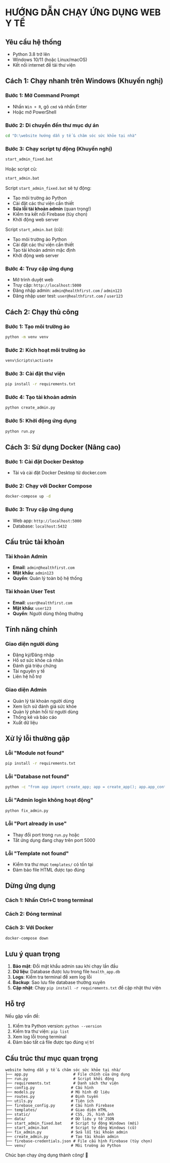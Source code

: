 # HƯỚNG DẪN CHẠY ỨNG DỤNG WEB Y TẾ

## Yêu cầu hệ thống
- Python 3.8 trở lên
- Windows 10/11 (hoặc Linux/macOS)
- Kết nối internet để tải thư viện

## Cách 1: Chạy nhanh trên Windows (Khuyến nghị)

### Bước 1: Mở Command Prompt
- Nhấn `Win + R`, gõ `cmd` và nhấn Enter
- Hoặc mở PowerShell

### Bước 2: Di chuyển đến thư mục dự án
```cmd
cd "D:\website hướng dẫn y tế & chăm sóc sức khỏe tại nhà"
```

### Bước 3: Chạy script tự động (Khuyến nghị)
```cmd
start_admin_fixed.bat
```

Hoặc script cũ:
```cmd
start_admin.bat
```

Script `start_admin_fixed.bat` sẽ tự động:
- Tạo môi trường ảo Python
- Cài đặt các thư viện cần thiết
- **Sửa lỗi tài khoản admin** (quan trọng!)
- Kiểm tra kết nối Firebase (tùy chọn)
- Khởi động web server

Script `start_admin.bat` (cũ):
- Tạo môi trường ảo Python
- Cài đặt các thư viện cần thiết
- Tạo tài khoản admin mặc định
- Khởi động web server

### Bước 4: Truy cập ứng dụng
- Mở trình duyệt web
- Truy cập: `http://localhost:5000`
- Đăng nhập admin: `admin@healthfirst.com` / `admin123`
- Đăng nhập user test: `user@healthfirst.com` / `user123`

## Cách 2: Chạy thủ công

### Bước 1: Tạo môi trường ảo
```cmd
python -m venv venv
```

### Bước 2: Kích hoạt môi trường ảo
```cmd
venv\Scripts\activate
```

### Bước 3: Cài đặt thư viện
```cmd
pip install -r requirements.txt
```

### Bước 4: Tạo tài khoản admin
```cmd
python create_admin.py
```

### Bước 5: Khởi động ứng dụng
```cmd
python run.py
```

## Cách 3: Sử dụng Docker (Nâng cao)

### Bước 1: Cài đặt Docker Desktop
- Tải và cài đặt Docker Desktop từ docker.com

### Bước 2: Chạy với Docker Compose
```cmd
docker-compose up -d
```

### Bước 3: Truy cập ứng dụng
- Web app: `http://localhost:5000`
- Database: `localhost:5432`

## Cấu trúc tài khoản

### Tài khoản Admin
- **Email**: `admin@healthfirst.com`
- **Mật khẩu**: `admin123`
- **Quyền**: Quản lý toàn bộ hệ thống

### Tài khoản User Test
- **Email**: `user@healthfirst.com`
- **Mật khẩu**: `user123`
- **Quyền**: Người dùng thông thường

## Tính năng chính

### Giao diện người dùng
- Đăng ký/Đăng nhập
- Hồ sơ sức khỏe cá nhân
- Đánh giá triệu chứng
- Tài nguyên y tế
- Liên hệ hỗ trợ

### Giao diện Admin
- Quản lý tài khoản người dùng
- Xem lịch sử đánh giá sức khỏe
- Quản lý phản hồi từ người dùng
- Thống kê và báo cáo
- Xuất dữ liệu

## Xử lý lỗi thường gặp

### Lỗi "Module not found"
```cmd
pip install -r requirements.txt
```

### Lỗi "Database not found"
```cmd
python -c "from app import create_app; app = create_app(); app.app_context().push(); from models import db; db.create_all()"
```

### Lỗi "Admin login không hoạt động"
```cmd
python fix_admin.py
```

### Lỗi "Port already in use"
- Thay đổi port trong `run.py` hoặc
- Tắt ứng dụng đang chạy trên port 5000

### Lỗi "Template not found"
- Kiểm tra thư mục `templates/` có tồn tại
- Đảm bảo file HTML được tạo đúng

## Dừng ứng dụng

### Cách 1: Nhấn Ctrl+C trong terminal

### Cách 2: Đóng terminal

### Cách 3: Với Docker
```cmd
docker-compose down
```

## Lưu ý quan trọng

1. **Bảo mật**: Đổi mật khẩu admin sau khi chạy lần đầu
2. **Dữ liệu**: Database được lưu trong file `health_app.db`
3. **Logs**: Kiểm tra terminal để xem log lỗi
4. **Backup**: Sao lưu file database thường xuyên
5. **Cập nhật**: Chạy `pip install -r requirements.txt` để cập nhật thư viện

## Hỗ trợ

Nếu gặp vấn đề:
1. Kiểm tra Python version: `python --version`
2. Kiểm tra thư viện: `pip list`
3. Xem log lỗi trong terminal
4. Đảm bảo tất cả file được tạo đúng vị trí

## Cấu trúc thư mục quan trọng

```
website hướng dẫn y tế & chăm sóc sức khỏe tại nhà/
├── app.py                    # File chính của ứng dụng
├── run.py                    # Script khởi động
├── requirements.txt          # Danh sách thư viện
├── config.py                # Cấu hình
├── models.py                # Mô hình dữ liệu
├── routes.py                # Định tuyến
├── utils.py                 # Tiện ích
├── firebase_config.py       # Cấu hình Firebase
├── templates/               # Giao diện HTML
├── static/                  # CSS, JS, hình ảnh
├── data/                    # Dữ liệu y tế JSON
├── start_admin_fixed.bat    # Script tự động Windows (mới)
├── start_admin.bat          # Script tự động Windows (cũ)
├── fix_admin.py             # Sửa lỗi tài khoản admin
├── create_admin.py          # Tạo tài khoản admin
├── firebase-credentials.json # File cấu hình Firebase (tùy chọn)
└── venv/                    # Môi trường ảo Python
```

Chúc bạn chạy ứng dụng thành công! 🏥






























